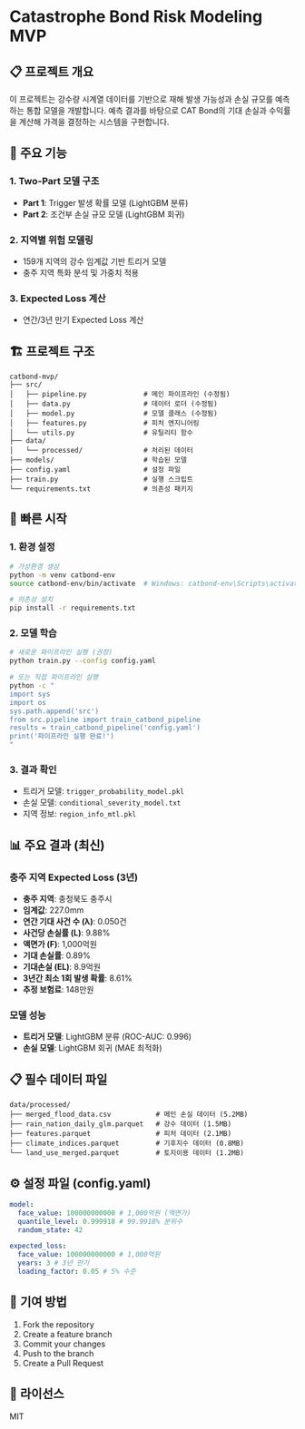 # Catastrophe Bond Risk Modeling MVP

## 📋 프로젝트 개요

이 프로젝트는 강수량 시계열 데이터를 기반으로 재해 발생 가능성과 손실 규모를 예측하는 통합 모델을 개발합니다. 예측 결과를 바탕으로 CAT Bond의 기대 손실과 수익률을 계산해 가격을 결정하는 시스템을 구현합니다.

## 🎯 주요 기능

### 1. **Two-Part 모델 구조**

- **Part 1**: Trigger 발생 확률 모델 (LightGBM 분류)
- **Part 2**: 조건부 손실 규모 모델 (LightGBM 회귀)

### 2. **지역별 위험 모델링**

- 159개 지역의 강수 임계값 기반 트리거 모델
- 충주 지역 특화 분석 및 가중치 적용

### 3. **Expected Loss 계산**

- 연간/3년 만기 Expected Loss 계산

## 🏗️ 프로젝트 구조

```
catbond-mvp/
├── src/
│   ├── pipeline.py              # 메인 파이프라인 (수정됨)
│   ├── data.py                  # 데이터 로더 (수정됨)
│   ├── model.py                 # 모델 클래스 (수정됨)
│   ├── features.py              # 피처 엔지니어링
│   └── utils.py                 # 유틸리티 함수
├── data/
│   └── processed/               # 처리된 데이터
├── models/                      # 학습된 모델
├── config.yaml                  # 설정 파일
├── train.py                     # 실행 스크립트
└── requirements.txt             # 의존성 패키지
```

## 🚀 빠른 시작

### 1. 환경 설정

```bash
# 가상환경 생성
python -m venv catbond-env
source catbond-env/bin/activate  # Windows: catbond-env\Scripts\activate

# 의존성 설치
pip install -r requirements.txt
```

### 2. 모델 학습

```bash
# 새로운 파이프라인 실행 (권장)
python train.py --config config.yaml

# 또는 직접 파이프라인 실행
python -c "
import sys
import os
sys.path.append('src')
from src.pipeline import train_catbond_pipeline
results = train_catbond_pipeline('config.yaml')
print('파이프라인 실행 완료!')
"
```

### 3. 결과 확인

- 트리거 모델: `trigger_probability_model.pkl`
- 손실 모델: `conditional_severity_model.txt`
- 지역 정보: `region_info_mtl.pkl`

## 📊 주요 결과 (최신)

### 충주 지역 Expected Loss (3년)

- **충주 지역**: 충청북도 충주시
- **임계값**: 227.0mm
- **연간 기대 사건 수 (λ)**: 0.050건
- **사건당 손실률 (L)**: 9.88%
- **액면가 (F)**: 1,000억원
- **기대 손실률**: 0.89%
- **기대손실 (EL)**: 8.9억원
- **3년간 최소 1회 발생 확률**: 8.61%
- **추정 보험료**: 148만원

### 모델 성능

- **트리거 모델**: LightGBM 분류 (ROC-AUC: 0.996)
- **손실 모델**: LightGBM 회귀 (MAE 최적화)

## 📋 필수 데이터 파일

```
data/processed/
├── merged_flood_data.csv           # 메인 손실 데이터 (5.2MB)
├── rain_nation_daily_glm.parquet   # 강수 데이터 (1.5MB)
├── features.parquet                # 피처 데이터 (2.1MB)
├── climate_indices.parquet         # 기후지수 데이터 (0.8MB)
└── land_use_merged.parquet         # 토지이용 데이터 (1.2MB)
```

## ⚙️ 설정 파일 (config.yaml)

```yaml
model:
  face_value: 100000000000 # 1,000억원 (액면가)
  quantile_level: 0.999918 # 99.9918% 분위수
  random_state: 42

expected_loss:
  face_value: 100000000000 # 1,000억원
  years: 3 # 3년 만기
  loading_factor: 0.05 # 5% 수준
```

## 🤝 기여 방법

1. Fork the repository
2. Create a feature branch
3. Commit your changes
4. Push to the branch
5. Create a Pull Request

## 📄 라이선스

MIT
